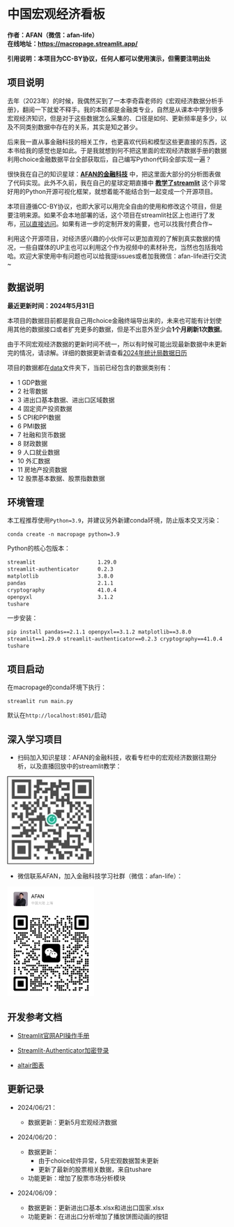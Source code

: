 # 中国宏观经济看板

**作者：AFAN（微信：afan-life）**   
**在线地址：https://macropage.streamlit.app/**

**引用说明：本项目为CC-BY协议，任何人都可以使用演示，但需要注明出处**

## 项目说明

去年（2023年）的时候，我偶然买到了一本李奇霖老师的《宏观经济数据分析手册》，翻阅一下就爱不释手。我的本硕都是金融类专业，自然是从课本中学到很多宏观经济知识，但是对于这些数据怎么采集的、口径是如何、更新频率是多少，以及不同类别数据中存在的关系，其实是知之甚少。

后来我一直从事金融科技的相关工作，也更喜欢代码和模型这些更直接的东西，这本书给我的感觉也是如此。于是我就想到何不把这里面的宏观经济数据手册的数据利用choice金融数据平台全部获取后，自己编写Python代码全部实现一遍？

很快我在自己的知识星球：**[AFAN的金融科技](https://t.zsxq.com/QBfx5)** 中，把这里面大部分的分析图表做了代码实现。此外不久前，我在自己的星球定期直播中 **[教学了streamlit](https://t.zsxq.com/ip6Zt)** 这个非常好用的Python开源可视化框架，就想着能不能结合到一起变成一个开源项目。

本项目遵循CC-BY协议，也即大家可以用完全自由的使用和修改这个项目，但是要注明来源。如果不会本地部署的话，这个项目在streamlit社区上也进行了发布，[可以直接访问](https://macropage.streamlit.app/)。如果有进一步的定制开发的需要，也可以找我付费合作~

利用这个开源项目，对经济感兴趣的小伙伴可以更加直观的了解到真实数据的情况，一些自媒体的UP主也可以利用这个作为视频中的素材补充，当然也包括我哈哈。欢迎大家使用中有问题也可以给我提issues或者加我微信：afan-life进行交流~

## 数据说明

**最近更新时间：2024年5月31日**

本项目的数据目前都是我自己用choice金融终端导出来的，未来也可能有计划使用其他的数据接口或者扩充更多的数据，但是不出意外至少会**1个月刷新1次数据**。

由于不同宏观经济数据的更新时间不统一，所以有时候可能出现最新数据中未更新完的情况，请谅解。详细的数据更新请查看[2024年统计局数据日历](https://www.stats.gov.cn/xxgk/sjfb/fbrcb/202312/t20231229_1946090.html)

项目的数据都在[data](data)文件夹下，当前已经包含的数据类别有：

- 1 GDP数据
- 2 社零数据
- 3 进出口基本数据、进出口区域数据
- 4 固定资产投资数据
- 5 CPI和PPI数据
- 6 PMI数据
- 7 社融和货币数据
- 8 财政数据
- 9 人口就业数据
- 10 外汇数据
- 11 房地产投资数据
- 12 股票基本数据、股票指数数据

## 环境管理

本工程推荐使用`Python=3.9`，并建议另外新建conda环境，防止版本交叉污染：

```
conda create -n macropage python=3.9
```

Python的核心包版本：

```
streamlit                    1.29.0
streamlit-authenticator      0.2.3
matplotlib                   3.8.0
pandas                       2.1.1
cryptography                 41.0.4
openpyxl                     3.1.2
tushare
```

一步安装：

```
pip install pandas==2.1.1 openpyxl==3.1.2 matplotlib==3.8.0 streamlit==1.29.0 streamlit-authenticator==0.2.3 cryptography==41.0.4 tushare
```

## 项目启动

在macropage的conda环境下执行：

```
streamlit run main.py
```

默认在`http://localhost:8501/`启动

## 深入学习项目

- 扫码加入知识星球：AFAN的金融科技，收看专栏中的宏观经济数据往期分析，以及直播回放中的streamlit教学：

<img src="asset/planet.jpg" title="" alt="知识星球：AFAN的金融科技" width="199">

- 微信联系AFAN，加入金融科技学习社群（微信：afan-life）：  

<img src="asset/weixin.png" title="" alt="微信：afan-life" width="199">

## 开发参考文档

- [Streamlit官网API操作手册](https://docs.streamlit.io/library/api-reference)

- [Streamlit-Authenticator加密登录](https://github.com/mkhorasani/Streamlit-Authenticator)

- [altair图表](https://altair.streamlit.app/)

## 更新记录

- 2024/06/21：
  
  - 数据更新：更新5月宏观经济数据

- 2024/06/20：
  
  - 数据更新：
    - 由于choice软件异常，5月宏观数据暂未更新
    - 更新了最新的股票相关数据，来自tushare
  - 功能更新：增加了股票市场分析模块

- 2024/06/09：
  
  - 数据更新：更新进出口基本.xlsx和进出口国家.xlsx
  - 功能更新：在进出口分析增加了播放饼图动画的按钮